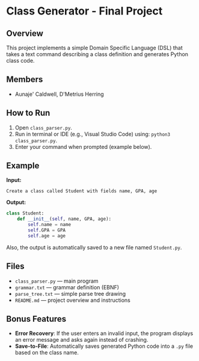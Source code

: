 # Class Generator - Final Project

## Overview

This project implements a simple Domain Specific Language (DSL) that takes a text command describing a class definition and generates Python class code.

## Members

- Aunaje' Caldwell, D'Metrius Herring

## How to Run

1. Open `class_parser.py`.
2. Run in terminal or IDE (e.g., Visual Studio Code) using: `python3 class_parser.py`.
3. Enter your command when prompted (example below).

## Example

**Input:**
```
Create a class called Student with fields name, GPA, age
```

**Output:**
```python
class Student:
    def __init__(self, name, GPA, age):
        self.name = name
        self.GPA = GPA
        self.age = age
```
Also, the output is automatically saved to a new file named `Student.py`.

## Files

- `class_parser.py` — main program
- `grammar.txt` — grammar definition (EBNF)
- `parse_tree.txt` — simple parse tree drawing
- `README.md` — project overview and instructions

## Bonus Features

- **Error Recovery**: If the user enters an invalid input, the program displays an error message and asks again instead of crashing.
- **Save-to-File**: Automatically saves generated Python code into a `.py` file based on the class name.